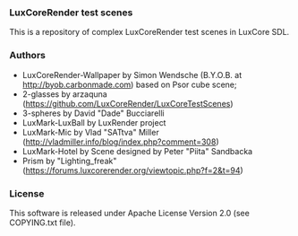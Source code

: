 ### LuxCoreRender test scenes

This is a repository of complex LuxCoreRender test scenes in LuxCore SDL.

### Authors

- LuxCoreRender-Wallpaper by Simon Wendsche (B.Y.O.B. at http://byob.carbonmade.com)
based on Psor cube scene;
- 2-glasses by arzaquna (https://github.com/LuxCoreRender/LuxCoreTestScenes)
- 3-spheres by David "Dade" Bucciarelli
- LuxMark-LuxBall by LuxRender project
- LuxMark-Mic by Vlad "SATtva" Miller (http://vladmiller.info/blog/index.php?comment=308)
- LuxMark-Hotel by Scene designed by Peter "Piita" Sandbacka
- Prism by "Lighting_freak" (https://forums.luxcorerender.org/viewtopic.php?f=2&t=94)

### License

This software is released under Apache License Version 2.0 (see COPYING.txt file).
